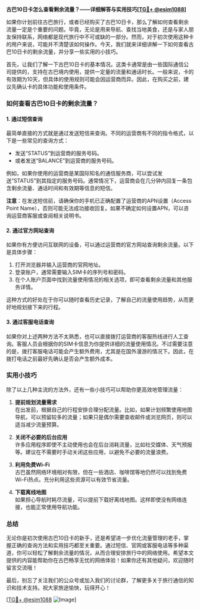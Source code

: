 **古巴10日卡怎么查看剩余流量？——详细解答与实用技巧[[TG💪+ @esim1088](https://t.me/s/esim1088)]**

如果你计划前往古巴旅行，或者已经购买了古巴10日卡，那么了解如何查看剩余流量一定是个重要的问题。毕竟，无论是用来导航、查找当地美食，还是与家人朋友保持联系，网络都是现代旅行中不可或缺的一部分。然而，对于初次使用这种卡的用户来说，可能并不清楚该如何操作。今天，我们就来详细讲解一下如何查看古巴10日卡的剩余流量，并分享一些实用的小技巧。

首先，让我们了解一下古巴10日卡的基本情况。这类卡通常是由一些国际通信公司提供的，支持在古巴境内使用，提供一定量的流量和通话时长。一般来说，卡的有效期为10天，但具体的使用规则可能会因运营商而异。因此，在购买之前，建议先确认卡的具体功能和使用条件。

### 如何查看古巴10日卡的剩余流量？

#### 1. **通过短信查询**
   最简单直接的方式就是通过发送短信来查询。不同的运营商有不同的指令格式，以下是一些常见的查询方式：
   - 发送“STATUS”到运营商的服务号码。
   - 或者发送“BALANCE”到运营商的服务号码。
   
   例如，如果你使用的运营商是某国际知名的通信服务商，可以尝试发送“STATUS”到其指定的服务号码。通常情况下，运营商会在几分钟内回复一条包含剩余流量、通话时间和有效期等信息的短信。

   **注意**：在发送短信前，请确保你的手机已正确配置了运营商的APN设置（Access Point Name），否则可能无法成功接收回复。如果不确定如何设置APN，可以咨询运营商客服或查阅相关说明书。

#### 2. **通过官方网站查询**
   如果你有方便访问互联网的设备，可以通过运营商的官方网站查询剩余流量。以下是具体步骤：
   1. 打开浏览器并输入运营商的官网地址。
   2. 登录账户，通常需要输入SIM卡的序列号和密码。
   3. 在个人账户页面中找到流量使用情况的相关选项，即可查看剩余流量和其他服务详情。

   这种方式的好处在于你可以随时查看历史记录，了解自己的流量使用趋势，从而更好地规划接下来的行程。

#### 3. **通过客服电话查询**
   如果你对上述两种方法不太熟悉，也可以直接拨打运营商的客服热线进行人工查询。客服人员会根据你的SIM卡信息为你提供详细的流量使用情况。不过需要注意的是，拨打客服电话可能会产生额外费用，尤其是在国外漫游的情况下。因此，在拨打电话之前最好先确认是否会产生额外成本。

### 实用小技巧

除了以上几种主流的方法外，还有一些小技巧可以帮助你更高效地管理流量：

1. **提前规划流量需求**  
   在出发前，根据自己的行程安排合理分配流量。比如，如果计划频繁使用地图导航，可以预留较多的流量；如果只是偶尔需要查收邮件或浏览网页，则可以适当减少流量预算。

2. **关闭不必要的后台应用**  
   许多应用程序即使不主动使用也会在后台消耗流量，比如社交媒体、天气预报等。建议在不需要时手动关闭这些应用，以避免不必要的流量浪费。

3. **利用免费Wi-Fi**  
   古巴虽然网络环境相对有限，但在一些酒店、咖啡馆等地仍然可以找到免费Wi-Fi热点。充分利用这些资源可以有效节省流量。

4. **下载离线地图**  
   如果担心导航时耗尽流量，可以提前下载好离线地图。这样即使没有网络连接，也能正常使用导航功能。

### 总结

无论你是初次使用古巴10日卡的新手，还是希望进一步优化流量管理的老手，掌握正确的查询方法和实用技巧都至关重要。通过短信、官网或客服电话等多种渠道，你可以轻松了解剩余流量的情况，从而合理安排旅行中的网络使用。希望本文提供的内容能帮助你在古巴畅享无忧的网络体验！如果你还有其他疑问，欢迎随时留言交流哦！

最后，别忘了关注我们的公众号或加入我们的讨论群，了解更多关于旅行通信的知识和技术支持。祝大家旅途愉快，玩得开心！

[[TG💪+ @esim1088](https://t.me/s/esim1088) ![Image](https://i.postimg.cc/4NQfJmqS/Snipaste-2025-05-13-00-14-12.png)]